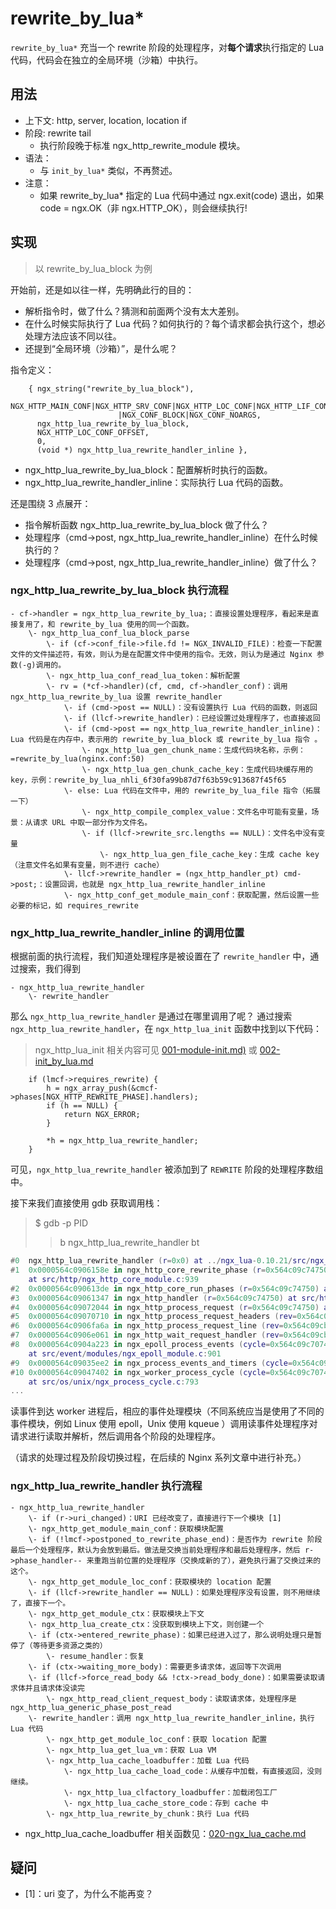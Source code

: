 # rewrite_by_lua*

`rewrite_by_lua*` 充当一个 rewrite 阶段的处理程序，对**每个请求**执行指定的 Lua 代码，代码会在独立的全局环境（沙箱）中执行。

## 用法

- 上下文: http, server, location, location if
- 阶段: rewrite tail
  - 执行阶段晚于标准 ngx_http_rewrite_module 模块。
- 语法：
    - 与 `init_by_lua*` 类似，不再赘述。
- 注意：
  - 如果 rewrite_by_lua* 指定的 Lua 代码中通过 ngx.exit(code) 退出，如果 code = ngx.OK（非 ngx.HTTP_OK），则会继续执行!

## 实现

> 以 rewrite_by_lua_block 为例

开始前，还是如以往一样，先明确此行的目的：

- 解析指令时，做了什么？猜测和前面两个没有太大差别。
- 在什么时候实际执行了 Lua 代码？如何执行的？每个请求都会执行这个，想必处理方法应该不同以往。
- 还提到“全局环境（沙箱）”，是什么呢？

指令定义：

```
    { ngx_string("rewrite_by_lua_block"),
      NGX_HTTP_MAIN_CONF|NGX_HTTP_SRV_CONF|NGX_HTTP_LOC_CONF|NGX_HTTP_LIF_CONF
                        |NGX_CONF_BLOCK|NGX_CONF_NOARGS,
      ngx_http_lua_rewrite_by_lua_block,
      NGX_HTTP_LOC_CONF_OFFSET,
      0,
      (void *) ngx_http_lua_rewrite_handler_inline },
```

- ngx_http_lua_rewrite_by_lua_block：配置解析时执行的函数。
- ngx_http_lua_rewrite_handler_inline：实际执行 Lua 代码的函数。

还是围绕 3 点展开：

- 指令解析函数 ngx_http_lua_rewrite_by_lua_block 做了什么？
- 处理程序（cmd->post, ngx_http_lua_rewrite_handler_inline）在什么时候执行的？
- 处理程序（cmd->post, ngx_http_lua_rewrite_handler_inline）做了什么？

### ngx_http_lua_rewrite_by_lua_block 执行流程

```
- cf->handler = ngx_http_lua_rewrite_by_lua;：直接设置处理程序，看起来是直接复用了，和 rewrite_by_lua 使用的同一个函数。
    \- ngx_http_lua_conf_lua_block_parse
        \- if (cf->conf_file->file.fd != NGX_INVALID_FILE)：检查一下配置文件的文件描述符，有效，则认为是在配置文件中使用的指令。无效，则认为是通过 Nginx 参数(-g)调用的。
        \- ngx_http_lua_conf_read_lua_token：解析配置
        \- rv = (*cf->handler)(cf, cmd, cf->handler_conf)：调用 ngx_http_lua_rewrite_by_lua 设置 rewrite_handler
            \- if (cmd->post == NULL)：没有设置执行 Lua 代码的函数，则返回
            \- if (llcf->rewrite_handler)：已经设置过处理程序了，也直接返回
            \- if (cmd->post == ngx_http_lua_rewrite_handler_inline)：Lua 代码是在内存中，表示用的 rewrite_by_lua_block 或 rewrite_by_lua 指令 。
                \- ngx_http_lua_gen_chunk_name：生成代码块名称，示例：=rewrite_by_lua(nginx.conf:50)
                \- ngx_http_lua_gen_chunk_cache_key：生成代码块缓存用的 key，示例：rewrite_by_lua_nhli_6f30fa99b87d7f63b59c913687f45f65
            \- else: Lua 代码在文件中，用的 rewrite_by_lua_file 指令（拓展一下）
                \- ngx_http_compile_complex_value：文件名中可能有变量，场景：从请求 URL 中取一部分作为文件名。
                \- if (llcf->rewrite_src.lengths == NULL)：文件名中没有变量
                    \- ngx_http_lua_gen_file_cache_key：生成 cache key（注意文件名如果有变量，则不进行 cache）
            \- llcf->rewrite_handler = (ngx_http_handler_pt) cmd->post;：设置回调，也就是 ngx_http_lua_rewrite_handler_inline
            \- ngx_http_conf_get_module_main_conf：获取配置，然后设置一些必要的标记，如 requires_rewrite
```

### ngx_http_lua_rewrite_handler_inline 的调用位置

根据前面的执行流程，我们知道处理程序是被设置在了 `rewrite_handler` 中，通过搜索，我们得到

```
- ngx_http_lua_rewrite_handler
    \- rewrite_handler
```

那么 `ngx_http_lua_rewrite_handler` 是通过在哪里调用了呢？
通过搜索 `ngx_http_lua_rewrite_handler`，在 `ngx_http_lua_init` 函数中找到以下代码：

> ngx_http_lua_init 相关内容可见 [001-module-init.md)](001-module-init.md) 或 [002-init_by_lua.md](002-init_by_lua.md)

```
    if (lmcf->requires_rewrite) {
        h = ngx_array_push(&cmcf->phases[NGX_HTTP_REWRITE_PHASE].handlers);
        if (h == NULL) {
            return NGX_ERROR;
        }

        *h = ngx_http_lua_rewrite_handler;
    }
```

可见，`ngx_http_lua_rewrite_handler` 被添加到了 `REWRITE` 阶段的处理程序数组中。

接下来我们直接使用 gdb 获取调用栈：

> $ gdb -p PID
> > b ngx_http_lua_rewrite_handler
> > bt


```lua
#0  ngx_http_lua_rewrite_handler (r=0x0) at ../ngx_lua-0.10.21/src/ngx_http_lua_rewriteby.c:26
#1  0x0000564c0906158e in ngx_http_core_rewrite_phase (r=0x564c09c74750, ph=0x564c09c9bea0)
    at src/http/ngx_http_core_module.c:939
#2  0x0000564c090613de in ngx_http_core_run_phases (r=0x564c09c74750) at src/http/ngx_http_core_module.c:885
#3  0x0000564c09061347 in ngx_http_handler (r=0x564c09c74750) at src/http/ngx_http_core_module.c:868
#4  0x0000564c09072044 in ngx_http_process_request (r=0x564c09c74750) at src/http/ngx_http_request.c:2120
#5  0x0000564c09070710 in ngx_http_process_request_headers (rev=0x564c09cb2f00) at src/http/ngx_http_request.c:1498
#6  0x0000564c0906fa6a in ngx_http_process_request_line (rev=0x564c09cb2f00) at src/http/ngx_http_request.c:1165
#7  0x0000564c0906e061 in ngx_http_wait_request_handler (rev=0x564c09cb2f00) at src/http/ngx_http_request.c:503
#8  0x0000564c0904a223 in ngx_epoll_process_events (cycle=0x564c09c70740, timer=60000, flags=1)
    at src/event/modules/ngx_epoll_module.c:901
#9  0x0000564c09035ee2 in ngx_process_events_and_timers (cycle=0x564c09c70740) at src/event/ngx_event.c:257
#10 0x0000564c09047402 in ngx_worker_process_cycle (cycle=0x564c09c70740, data=0x0)
    at src/os/unix/ngx_process_cycle.c:793
...
```

读事件到达 worker 进程后，相应的事件处理模块（不同系统应当是使用了不同的事件模块，例如 Linux 使用 epoll，Unix 使用 kqueue ）调用读事件处理程序对请求进行读取并解析，然后调用各个阶段的处理程序。

（请求的处理过程及阶段切换过程，在后续的 Nginx 系列文章中进行补充。）

### ngx_http_lua_rewrite_handler 执行流程

```
- ngx_http_lua_rewrite_handler
    \- if (r->uri_changed)：URI 已经改变了，直接进行下一个模块 [1]
    \- ngx_http_get_module_main_conf：获取模块配置
    \- if (!lmcf->postponed_to_rewrite_phase_end)：是否作为 rewrite 阶段最后一个处理程序，默认为会放到最后。做法是交换当前处理程序和最后处理程序，然后 r->phase_handler-- 来重跑当前位置的处理程序（交换成新的了），避免执行漏了交换过来的这个。
    \- ngx_http_get_module_loc_conf：获取模块的 location 配置
    \- if (llcf->rewrite_handler == NULL)：如果处理程序没有设置，则不用继续了，直接下一个。
    \- ngx_http_get_module_ctx：获取模块上下文
    \- ngx_http_lua_create_ctx：没获取到模块上下文，则创建一个
    \- if (ctx->entered_rewrite_phase)：如果已经进入过了，那么说明处理只是暂停了（等待更多资源之类的）
        \- resume_handler：恢复
    \- if (ctx->waiting_more_body)：需要更多请求体，返回等下次调用
    \- if (llcf->force_read_body && !ctx->read_body_done)：如果需要读取请求体并且请求体没读完
        \- ngx_http_read_client_request_body：读取请求体，处理程序是 ngx_http_lua_generic_phase_post_read
    \- rewrite_handler：调用 ngx_http_lua_rewrite_handler_inline，执行 Lua 代码
        \- ngx_http_get_module_loc_conf：获取 location 配置
        \- ngx_http_lua_get_lua_vm：获取 Lua VM
        \- ngx_http_lua_cache_loadbuffer：加载 Lua 代码
            \- ngx_http_lua_cache_load_code：从缓存中加载，有直接返回，没则继续。
            \- ngx_http_lua_clfactory_loadbuffer：加载闭包工厂
            \- ngx_http_lua_cache_store_code：存到 cache 中
        \- ngx_http_lua_rewrite_by_chunk：执行 Lua 代码
```

- ngx_http_lua_cache_loadbuffer 相关函数见：[020-ngx_lua_cache.md](020-ngx_lua_cache.md)

## 疑问
- [1]：uri 变了，为什么不能再变？
